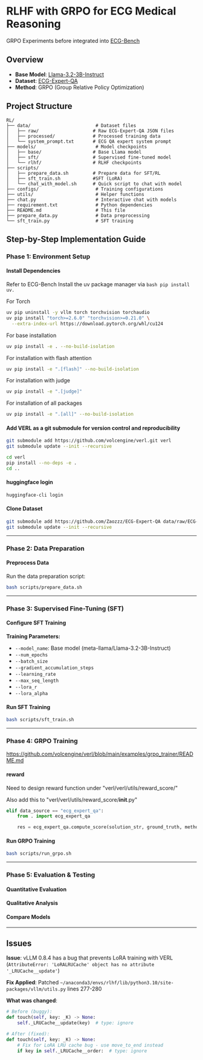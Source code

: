 # RLHF with GRPO for ECG Medical Reasoning

GRPO Experiments before integrated into [ECG-Bench](https://github.com/willxxy/ECG-Bench)

## Overview

- **Base Model**: [Llama-3.2-3B-Instruct](https://huggingface.co/meta-llama/Llama-3.2-3B-Instruct)
- **Dataset**: [ECG-Expert-QA](https://github.com/Zaozzz/ECG-Expert-QA)
- **Method**: GRPO (Group Relative Policy Optimization)

## Project Structure

```
RL/
├── data/                        # Dataset files
│   ├── raw/                    # Raw ECG-Expert-QA JSON files
│   ├── processed/              # Processed training data
│   └── system_prompt.txt       # ECG QA expert system prompt
├── models/                      # Model checkpoints
│   ├── base/                   # Base Llama model
│   ├── sft/                    # Supervised fine-tuned model
│   └── rlhf/                   # RLHF checkpoints
├── scripts/
│   ├── prepare_data.sh         # Prepare data for SFT/RL
│   ├── sft_train.sh            #SFT (LoRA)
│   └── chat_with_model.sh      # Quick script to chat with model
├── configs/                     # Training configurations
├── utils/                       # Helper functions
├── chat.py                      # Interactive chat with models
├── requirement.txt              # Python dependencies
├── README.md                    # This file
├── prepare_data.py              # Data preprocessing 
└── sft_train.py                 # SFT training
```

## Step-by-Step Implementation Guide

### Phase 1: Environment Setup

#### Install Dependencies
Refer to ECG-Bench
Install the uv package manager via ```bash pip install uv.```

For Torch
```bash
uv pip uninstall -y vllm torch torchvision torchaudio
uv pip install "torch>=2.6.0" "torchvision>=0.21.0" \
  --extra-index-url https://download.pytorch.org/whl/cu124
```

For base installation 
```bash 
uv pip install -e . --no-build-isolation
```

For installation with flash attention 
```bash 
uv pip install -e ".[flash]" --no-build-isolation
```

For installation with judge 
```bash 
uv pip install -e ".[judge]"
```

For installation of all packages 
```bash 
uv pip install -e ".[all]" --no-build-isolation
```

#### Add VERL as a git submodule for version control and reproducibility
```bash
git submodule add https://github.com/volcengine/verl.git verl
git submodule update --init --recursive
```
```bash
cd verl
pip install --no-deps -e .
cd ..
```


#### huggingface login
```bash
huggingface-cli login
```

#### Clone Dataset
```bash
git submodule add https://github.com/Zaozzz/ECG-Expert-QA data/raw/ECG-Expert-QA
git submodule update --init --recursive
```

---

### Phase 2: Data Preparation

#### Preprocess Data
Run the data preparation script:
```bash
bash scripts/prepare_data.sh
```
---

### Phase 3: Supervised Fine-Tuning (SFT)

#### Configure SFT Training

**Training Parameters:**
- `--model_name`: Base model (meta-llama/Llama-3.2-3B-Instruct)
- `--num_epochs`
- `--batch_size`
- `--gradient_accumulation_steps`
- `--learning_rate`
- `--max_seq_length`
- `--lora_r`
- `--lora_alpha`

#### Run SFT Training
```bash
bash scripts/sft_train.sh
```
---


### Phase 4: GRPO Training
https://github.com/volcengine/verl/blob/main/examples/grpo_trainer/README.md

#### reward

Need to design reward function under "verl/verl/utils/reward_score/"

Also add this to "verl/verl/utils/reward_score/__init__.py"
```python
elif data_source == "ecg_expert_qa":
    from . import ecg_expert_qa

    res = ecg_expert_qa.compute_score(solution_str, ground_truth, method="hybrid")
```

#### Run GRPO Training

```bash
bash scripts/run_grpo.sh
```

---

### Phase 5: Evaluation & Testing

#### Quantitative Evaluation

#### Qualitative Analysis

#### Compare Models

---



## Issues

**Issue**: vLLM 0.8.4 has a bug that prevents LoRA training with VERL (`AttributeError: 'LoRALRUCache' object has no attribute '_LRUCache__update'`)

**Fix Applied**: Patched `~/anaconda3/envs/rlhf/lib/python3.10/site-packages/vllm/utils.py` lines 277-280

**What was changed**:
```python
# Before (buggy):
def touch(self, key: _K) -> None:
    self._LRUCache__update(key)  # type: ignore

# After (fixed):
def touch(self, key: _K) -> None:
    # Fix for LoRA LRU cache bug - use move_to_end instead
    if key in self._LRUCache__order:  # type: ignore
      